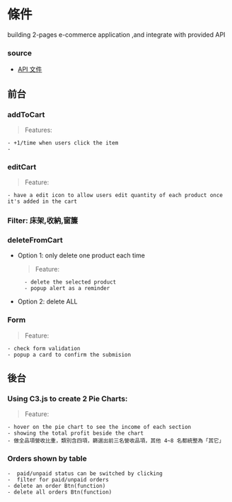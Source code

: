 # 條件

building 2-pages e-commerce application ,and integrate with provided API

### source

- [API 文件](https://www.notion.so/API-8b5b74eb052b451faf28013d76811fac)

## 前台

### addToCart

> Features:

    - +1/time when users click the item
    -

### editCart

> Feature:

    - have a edit icon to allow users edit quantity of each product once it's added in the cart

### Filter: 床架,收納,窗簾

### deleteFromCart

- Option 1: only delete one product each time

  > Feature:

        - delete the selected product
        - popup alert as a reminder

- Option 2: delete ALL

### Form

> Feature:

    - check form validation
    - popup a card to confirm the submision

## 後台

### Using C3.js to create 2 Pie Charts:

> Feature:

    - hover on the pie chart to see the income of each section
    - showing the total profit beside the chart
    - 做全品項營收比重，類別含四項，篩選出前三名營收品項，其他 4~8 名都統整為「其它」

### Orders shown by table

    -  paid/unpaid status can be switched by clicking
    -  filter for paid/unpaid orders
    - delete an order Btn(function)
    - delete all orders Btn(function)
